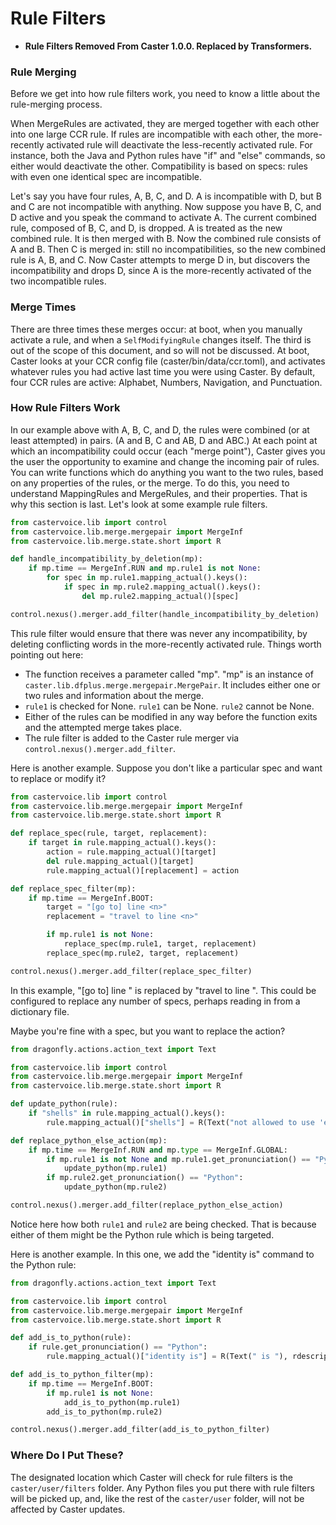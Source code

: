 # Rule Filters

- **Rule Filters Removed From Caster 1.0.0. Replaced by Transformers.**

### Rule Merging

Before we get into how rule filters work, you need to know a little about the rule-merging process.

When MergeRules are activated, they are merged together with each other into one large CCR rule. If rules are incompatible with each other, the more-recently activated rule will deactivate the less-recently activated rule. For instance, both the Java and Python rules have "if" and "else" commands, so either would deactivate the other. Compatibility is based on specs: rules with even one identical spec are incompatible.

Let's say you have four rules, A, B, C, and D. A is incompatible with D, but B and C are not incompatible with anything. Now suppose you have B, C, and D active and you speak the command to activate A. The current combined rule, composed of B, C, and D, is dropped. A is treated as the new combined rule. It is then merged with B. Now the combined rule consists of A and B. Then C is merged in: still no incompatibilities, so the new combined rule is A, B, and C. Now Caster attempts to merge D in, but discovers the incompatibility and drops D, since A is the more-recently activated of the two incompatible rules.

### Merge Times

There are three times these merges occur: at boot, when you manually activate a rule, and when a `SelfModifyingRule` changes itself. The third is out of the scope of this document, and so will not be discussed. At boot, Caster looks at your CCR config file (caster/bin/data/ccr.toml), and activates whatever rules you had active last time you were using Caster. By default, four CCR rules are active: Alphabet, Numbers, Navigation, and Punctuation.

### How Rule Filters Work

In our example above with A, B, C, and D, the rules were combined (or at least attempted) in pairs. (A and B, C and AB, D and ABC.) At each point at which an incompatibility could occur (each "merge point"), Caster gives you the user the opportunity to examine and change the incoming pair of rules. You can write functions which do anything you want to the two rules, based on any properties of the rules, or the merge. To do this, you need to understand MappingRules and MergeRules, and their properties. That is why this section is last. Let's look at some example rule filters.

```Python
from castervoice.lib import control
from castervoice.lib.merge.mergepair import MergeInf
from castervoice.lib.merge.state.short import R

def handle_incompatibility_by_deletion(mp):
    if mp.time == MergeInf.RUN and mp.rule1 is not None:
        for spec in mp.rule1.mapping_actual().keys():
            if spec in mp.rule2.mapping_actual().keys():
                del mp.rule2.mapping_actual()[spec]

control.nexus().merger.add_filter(handle_incompatibility_by_deletion)
```

This rule filter would ensure that there was never any incompatibility, by deleting conflicting words in the more-recently activated rule. Things worth pointing out here:

- The function receives a parameter called "mp". "mp" is an instance of `caster.lib.dfplus.merge.mergepair.MergePair`. It includes either one or two rules and information about the merge.
- `rule1` is checked for None. `rule1` can be None. `rule2` cannot be None.
- Either of the rules can be modified in any way before the function exits and the attempted merge takes place.
- The rule filter is added to the Caster rule merger via `control.nexus().merger.add_filter`.

Here is another example. Suppose you don't like a particular spec and want to replace or modify it?

```Python
from castervoice.lib import control
from castervoice.lib.merge.mergepair import MergeInf
from castervoice.lib.merge.state.short import R

def replace_spec(rule, target, replacement):
    if target in rule.mapping_actual().keys():
        action = rule.mapping_actual()[target]
        del rule.mapping_actual()[target]
        rule.mapping_actual()[replacement] = action

def replace_spec_filter(mp):
    if mp.time == MergeInf.BOOT:
        target = "[go to] line <n>"
        replacement = "travel to line <n>"

        if mp.rule1 is not None:
            replace_spec(mp.rule1, target, replacement)
        replace_spec(mp.rule2, target, replacement)

control.nexus().merger.add_filter(replace_spec_filter)
```

In this example, "[go to] line <n>" is replaced by "travel to line <n>". This could be configured to replace any number of specs, perhaps reading in from a dictionary file.

Maybe you're fine with a spec, but you want to replace the action?

```Python
from dragonfly.actions.action_text import Text

from castervoice.lib import control
from castervoice.lib.merge.mergepair import MergeInf
from castervoice.lib.merge.state.short import R

def update_python(rule):
    if "shells" in rule.mapping_actual().keys():
        rule.mapping_actual()["shells"] = R(Text("not allowed to use 'else'"), rdescript="Troll Replacement")

def replace_python_else_action(mp):
    if mp.time == MergeInf.RUN and mp.type == MergeInf.GLOBAL:
        if mp.rule1 is not None and mp.rule1.get_pronunciation() == "Python":
            update_python(mp.rule1)
        if mp.rule2.get_pronunciation() == "Python":
            update_python(mp.rule2)

control.nexus().merger.add_filter(replace_python_else_action)
```

Notice here how both `rule1` and `rule2` are being checked. That is because either of them might be the Python rule which is being targeted.

Here is another example. In this one, we add the "identity is" command to the Python rule:

```python
from dragonfly.actions.action_text import Text

from castervoice.lib import control
from castervoice.lib.merge.mergepair import MergeInf
from castervoice.lib.merge.state.short import R

def add_is_to_python(rule):
    if rule.get_pronunciation() == "Python":
        rule.mapping_actual()["identity is"] = R(Text(" is "), rdescript="Python: Is")

def add_is_to_python_filter(mp):
    if mp.time == MergeInf.BOOT:
        if mp.rule1 is not None:
            add_is_to_python(mp.rule1)
        add_is_to_python(mp.rule2)

control.nexus().merger.add_filter(add_is_to_python_filter)
```

### Where Do I Put These?

The designated location which Caster will check for rule filters is the `caster/user/filters` folder. Any Python files you put there with rule filters will be picked up, and, like the rest of the `caster/user` folder, will not be affected by Caster updates.